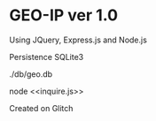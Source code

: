 # GEO-IP ver 1.0

Using JQuery, Express.js and Node.js

Persistence SQLite3

./db/geo.db

node <<inquire.js>>

Created on Glitch
